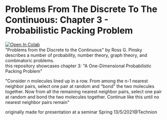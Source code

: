 # Problems From The Discrete To The Continuous: Chapter 3 - Probabilistic Packing Problem

[![Open In Colab](https://colab.research.google.com/assets/colab-badge.svg)](https://colab.research.google.com/github/YoraiLevi/Problems_From_The_Discrete_To_The_Continuous_Chapter_3_Probabilistic_Packing_Problem/blob/main/Chapter_3.ipynb)  
"Problems from  the Discrete to  the Continuous" by Ross G. Pinsky describes a number of probability, number theory, graph  theory, and combinatoric problems.  
this repository showcases chapter 3: "A One-Dimensional Probabilistic Packing Problem"  

"Consider n molecules lined up in a row. From among the n-1 nearest neighbor pairs, select one pair at random and “bond” the two molecules together. Now from all the remaining nearest neighbor pairs, select one pair at random and bond the two molecules together. Continue like this until no nearest neighbor pairs remain"

originally made for presentation at a seminar Spring 13/5/2021@Technion
